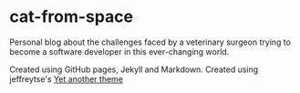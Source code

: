 # cat-from-space
Personal blog about the challenges faced by a veterinary surgeon trying to become a software developer in this ever-changing world. 

Created using GitHub pages, Jekyll and Markdown.
Created using jeffreytse's [Yet another theme](https://github.com/jeffreytse/jekyll-theme-yat)
